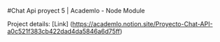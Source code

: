 #Chat Api proyect 5 | Academlo - Node Module

Project details: [Link] (https://academlo.notion.site/Proyecto-Chat-API-a0c521f383cb422dad4da5846a6d75ff)